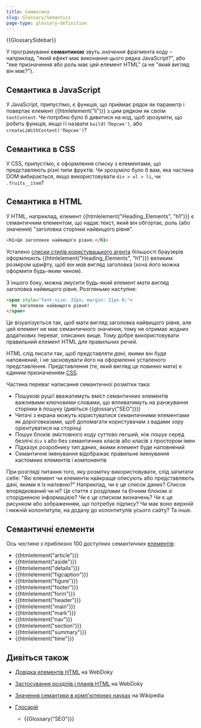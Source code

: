```yaml
---
title: Семантика
slug: Glossary/Semantics
page-type: glossary-definition
---
```


{{GlossarySidebar}}

У програмуванні **семантикою** звуть _значення_ фрагмента коду – наприклад, "який ефект має виконання цього рядка JavaScript?", або "яке призначення або роль має цей елемент HTML" (а не "який вигляд він має?").

## Семантика в JavaScript

У JavaScript, припустімо, є функція, що приймає рядок як параметр і повертає елемент {{htmlelement("li")}} з цим рядком як своїм `textContent`. Чи потрібно було б дивитися на код, щоб зрозуміти, що робить функція, якщо її назвати `build('Персик')`, або `createLiWithContent('Персик')`?

## Семантика в CSS

У CSS, припустімо, є оформлення списку з елементами, що представляють різні типи фруктів. Чи зрозуміло було б вам, яка частина DOM вибирається, якщо використовувати `div > ul > li`, чи `.fruits__item`?

## Семантика в HTML

У HTML, наприклад, елемент {{htmlelement("Heading_Elements", "h1")}} є семантичним елементом, що надає текст, який він обгортає, роль (або значення) "заголовка сторінки найвищого рівня".

```html
<h1>Це заголовок найвищого рівня.</h1>
```

Усталено [списки стилів користувацького агента](/uk/docs/Web/CSS/Cascade#spysky-styliv-korystuvatskoho-ahenta) більшості браузерів оформлюють {{htmlelement("Heading_Elements", "h1")}} великим розміром шрифту, щоб він _мав вигляд_ заголовка (хоча його можна оформити будь-яким чином).

З іншого боку, можна змусити будь-який елемент _мати вигляд_ заголовка найвищого рівня. Розгляньмо наступне:

```html
<span style="font-size: 32px; margin: 21px 0;">
  Не заголовок найвищого рівня!
</span>
```

Це візуалізується так, щоб мати вигляд заголовка найвищого рівня, але цей елемент не має семантичного значення, тому не отримає жодних додаткових переваг, описаних вище. Тому добре використовувати правильний елемент HTML для правильних речей.

HTML слід писати так, щоб представляти _дані_, якими він буде наповнений, і не засновувати його на оформленні усталеного представлення. Представлення (те, який вигляд це повинно мати) є єдиним призначенням [CSS](/uk/docs/Web/CSS).

Частина переваг написання семантичної розмітки така:

- Пошукові рушії вважатимуть вміст семантичних елементів важливими ключовими словами, що впливатимуть на ранжування сторінки в пошуку (дивіться {{glossary("SEO")}})
- Читачі з екрана можуть користуватися семантичними елементами як дороговказами, щоб допомагати користувачам з вадами зору орієнтуватися на сторінці
- Пошук блоків змістовного коду суттєво легший, ніж пошук серед безлічі `div` з або без семантичних класів або класів з простором імен
- Підказує розробнику тип даних, якими елемент буде наповнений
- Семантичне іменування відображає правильне іменування кастомних елементів і компонентів

При розгляді питання того, яку розмітку використовувати, слід запитати себе: "Які елемент чи елементи найкраще описують або представляють дані, якими я їх наповню?" Наприклад, чи є це список даних? Список впорядкований чи ні? Це стаття з розділами та бічним блоком зі спорідненою інформацією? Чи є це списком визначень? Чи є це рисунком або зображенням, що потребує підпису? Чи має воно верхній і нижній колонтитули, на додачу до колонтитулів усього сайту? Та інше.

## Семантичні елементи

Ось _частина_ з приблизно 100 доступних семантичних [елементів](/uk/docs/Web/HTML/Element):

- {{htmlelement("article")}}
- {{htmlelement("aside")}}
- {{htmlelement("details")}}
- {{htmlelement("figcaption")}}
- {{htmlelement("figure")}}
- {{htmlelement("footer")}}
- {{htmlelement("form")}}
- {{htmlelement("header")}}
- {{htmlelement("main")}}
- {{htmlelement("mark")}}
- {{htmlelement("nav")}}
- {{htmlelement("section")}}
- {{htmlelement("summary")}}
- {{htmlelement("time")}}

## Дивіться також

- [Довідка елементів HTML](/uk/docs/Web/HTML/Element#semantychni-tekstovi-elementy) на WebDoky
- [Застосування розділів і планів HTML](/uk/docs/Web/HTML/Element/Heading_Elements#prymitky-shchodo-zastosuvannia) на WebDoky
- [Значення семантики в комп'ютерних науках](https://en.wikipedia.org/wiki/Semantics#Computer_science) на Wikipedia
- [Глосарій](/uk/docs/Glossary)

  - {{Glossary("SEO")}}
